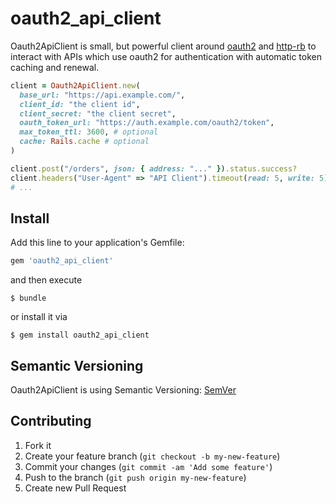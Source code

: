 # oauth2_api_client

Oauth2ApiClient is small, but powerful client around
[oauth2](https://github.com/oauth-xx/oauth2) and
[http-rb](https://github.com/httprb/http) to interact with APIs which use
oauth2 for authentication with automatic token caching and renewal.

```ruby
client = Oauth2ApiClient.new(
  base_url: "https://api.example.com/",
  client_id: "the client id",
  client_secret: "the client secret",
  oauth_token_url: "https://auth.example.com/oauth2/token",
  max_token_ttl: 3600, # optional
  cache: Rails.cache # optional
)

client.post("/orders", json: { address: "..." }).status.success?
client.headers("User-Agent" => "API Client").timeout(read: 5, write: 5).get("/orders").parse
# ...
```

## Install

Add this line to your application's Gemfile:

```ruby
gem 'oauth2_api_client'
```

and then execute

```
$ bundle
```

or install it via

```
$ gem install oauth2_api_client
```

## Semantic Versioning

Oauth2ApiClient is using Semantic Versioning: [SemVer](http://semver.org/)

## Contributing

1. Fork it
2. Create your feature branch (`git checkout -b my-new-feature`)
3. Commit your changes (`git commit -am 'Add some feature'`)
4. Push to the branch (`git push origin my-new-feature`)
5. Create new Pull Request
